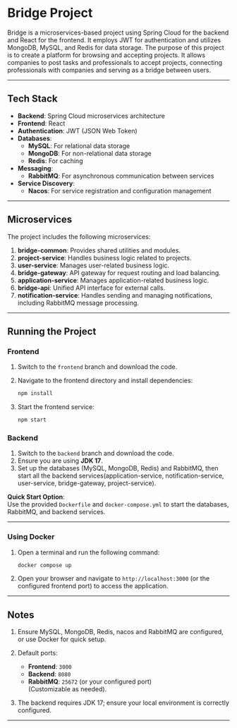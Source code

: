 # Bridge Project

Bridge is a microservices-based project using Spring Cloud for the backend and React for the frontend. It employs JWT for authentication and utilizes MongoDB, MySQL, and Redis for data storage.
The purpose of this project is to create a platform for browsing and accepting projects. It allows companies to post tasks and professionals to accept projects, connecting professionals with companies and serving as a bridge between users.

---

## **Tech Stack**

- **Backend**: Spring Cloud microservices architecture  
- **Frontend**: React  
- **Authentication**: JWT (JSON Web Token)  
- **Databases**:  
  - **MySQL**: For relational data storage  
  - **MongoDB**: For non-relational data storage  
  - **Redis**: For caching  
- **Messaging**:  
  - **RabbitMQ**: For asynchronous communication between services  
- **Service Discovery**:  
  - **Nacos**: For service registration and configuration management  

---

## **Microservices**

The project includes the following microservices:

1. **bridge-common**: Provides shared utilities and modules.  
2. **project-service**: Handles business logic related to projects.  
3. **user-service**: Manages user-related business logic.  
4. **bridge-gateway**: API gateway for request routing and load balancing.  
5. **application-service**: Manages application-related business logic.  
6. **bridge-api**: Unified API interface for external calls.  
7. **notification-service**: Handles sending and managing notifications, including RabbitMQ message processing.  

---

## **Running the Project**

### **Frontend**

1. Switch to the `frontend` branch and download the code.  
2. Navigate to the frontend directory and install dependencies:

   ```bash
   npm install
   ```

3. Start the frontend service:

   ```bash
   npm start
   ```

### **Backend**

1. Switch to the `backend` branch and download the code.  
2. Ensure you are using **JDK 17**.  
3. Set up the databases (MySQL, MongoDB, Redis) and RabbitMQ, then start all the backend services(application-service, notification-service, user-service, bridge-gateway, project-service).  


**Quick Start Option**:  
Use the provided `Dockerfile` and `docker-compose.yml` to start the databases, RabbitMQ, and backend services.

---

### **Using Docker**

1. Open a terminal and run the following command:

   ```bash
   docker compose up
   ```

2. Open your browser and navigate to `http://localhost:3000` (or the configured frontend port) to access the application.

---

## **Notes**

1. Ensure MySQL, MongoDB, Redis, nacos and RabbitMQ are configured, or use Docker for quick setup.  
2. Default ports:  
   - **Frontend**: `3000`  
   - **Backend**: `8080`  
   - **RabbitMQ**: `25672` (or your configured port)  
   (Customizable as needed).  

3. The backend requires JDK 17; ensure your local environment is correctly configured.

---
